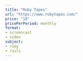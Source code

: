```yaml
---
title: "Ruby Tapes"
url: "https://www.rubytapas.com/"
price: "18"
pricePerPeriod: monthly
format: 
- screencast
- video
subject: 
- ruby
- rails
---
```

